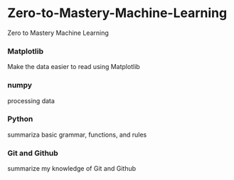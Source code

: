 # Zero-to-Mastery-Machine-Learning
Zero to Mastery Machine Learning

### Matplotlib
Make the data easier to read using Matplotlib

### numpy
processing data

### Python
summariza basic grammar, functions, and rules

### Git and Github 
summarize my knowledge of Git and Github

